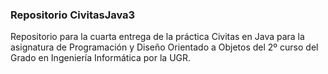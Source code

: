 ### Repositorio CivitasJava3

Repositorio para la cuarta entrega de la práctica Civitas en Java para la asignatura de Programación y Diseño Orientado a Objetos del 2º curso del Grado en Ingeniería Informática por la UGR.

